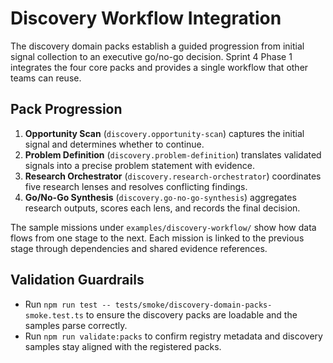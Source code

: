 # Discovery Workflow Integration

The discovery domain packs establish a guided progression from initial signal collection to an executive go/no-go decision. Sprint 4 Phase 1 integrates the four core packs and provides a single workflow that other teams can reuse.

## Pack Progression

1. **Opportunity Scan** (`discovery.opportunity-scan`) captures the initial signal and determines whether to continue.
2. **Problem Definition** (`discovery.problem-definition`) translates validated signals into a precise problem statement with evidence.
3. **Research Orchestrator** (`discovery.research-orchestrator`) coordinates five research lenses and resolves conflicting findings.
4. **Go/No-Go Synthesis** (`discovery.go-no-go-synthesis`) aggregates research outputs, scores each lens, and records the final decision.

The sample missions under `examples/discovery-workflow/` show how data flows from one stage to the next. Each mission is linked to the previous stage through dependencies and shared evidence references.

## Validation Guardrails

- Run `npm run test -- tests/smoke/discovery-domain-packs-smoke.test.ts` to ensure the discovery packs are loadable and the samples parse correctly.
- Run `npm run validate:packs` to confirm registry metadata and discovery samples stay aligned with the registered packs.
